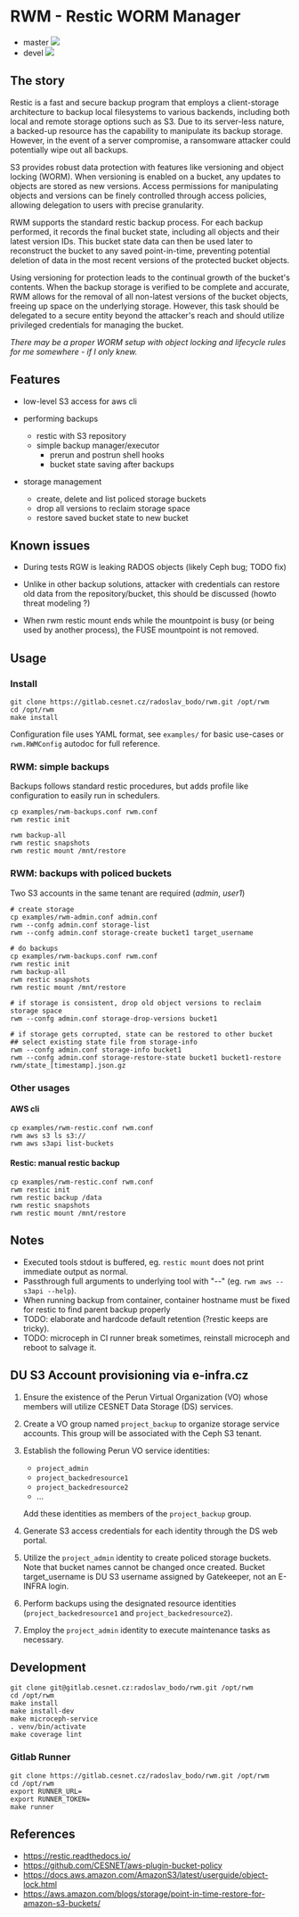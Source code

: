 # RWM - Restic WORM Manager

* master ![](https://gitlab.cesnet.cz/radoslav_bodo/rwm/badges/master/pipeline.svg)
* devel ![](https://gitlab.cesnet.cz/radoslav_bodo/rwm/badges/devel/pipeline.svg)


## The story

Restic is a fast and secure backup program that employs a client-storage
architecture to backup local filesystems to various backends, including both
local and remote storage options such as S3. Due to its server-less nature, a
backed-up resource has the capability to manipulate its backup storage.
However, in the event of a server compromise, a ransomware attacker could
potentially wipe out all backups.

S3 provides robust data protection with features like versioning and object
locking (WORM). When versioning is enabled on a bucket, any updates to objects
are stored as new versions. Access permissions for manipulating objects and
versions can be finely controlled through access policies, allowing delegation
to users with precise granularity.

RWM supports the standard restic backup process. For each backup performed, it
records the final bucket state, including all objects and their latest version
IDs. This bucket state data can then be used later to reconstruct the bucket to
any saved point-in-time, preventing potential deletion of data in the most
recent versions of the protected bucket objects.

Using versioning for protection leads to the continual growth of the bucket's
contents. When the backup storage is verified to be complete and accurate, RWM
allows for the removal of all non-latest versions of the bucket objects,
freeing up space on the underlying storage. However, this task should be
delegated to a secure entity beyond the attacker's reach and should utilize
privileged credentials for managing the bucket.


*There may be a proper WORM setup with object locking and lifecycle rules for me
somewhere - if I only knew.*


## Features

* low-level S3 access for aws cli

* performing backups
  * restic with S3 repository
  * simple backup manager/executor
    * prerun and postrun shell hooks
    * bucket state saving after backups

* storage management
  * create, delete and list policed storage buckets
  * drop all versions to reclaim storage space
  * restore saved bucket state to new bucket


## Known issues

* During tests RGW is leaking RADOS objects (likely Ceph bug; TODO fix)

* Unlike in other backup solutions, attacker with credentials can restore
  old data from the repository/bucket, this should be discussed (howto threat modeling ?)

* When rwm restic mount ends while the mountpoint is busy (or being used by another process),
  the FUSE mountpoint is not removed.


## Usage

### Install

```
git clone https://gitlab.cesnet.cz/radoslav_bodo/rwm.git /opt/rwm
cd /opt/rwm
make install
```

Configuration file uses YAML format, see `examples/` for basic use-cases or
`rwm.RWMConfig` autodoc for full reference.


### RWM: simple backups

Backups follows standard restic procedures, but adds profile like configuration
to easily run in schedulers.

```
cp examples/rwm-backups.conf rwm.conf
rwm restic init

rwm backup-all
rwm restic snapshots
rwm restic mount /mnt/restore
```


### RWM: backups with policed buckets

Two S3 accounts in the same tenant are required (*admin*, *user1*)

```
# create storage
cp examples/rwm-admin.conf admin.conf
rwm --confg admin.conf storage-list
rwm --confg admin.conf storage-create bucket1 target_username

# do backups
cp examples/rwm-backups.conf rwm.conf
rwm restic init
rwm backup-all
rwm restic snapshots
rwm restic mount /mnt/restore

# if storage is consistent, drop old object versions to reclaim storage space
rwm --confg admin.conf storage-drop-versions bucket1

# if storage gets corrupted, state can be restored to other bucket
## select existing state file from storage-info
rwm --confg admin.conf storage-info bucket1
rwm --confg admin.conf storage-restore-state bucket1 bucket1-restore rwm/state_[timestamp].json.gz
```


### Other usages

#### AWS cli

```
cp examples/rwm-restic.conf rwm.conf
rwm aws s3 ls s3://
rwm aws s3api list-buckets
```


#### Restic: manual restic backup

```
cp examples/rwm-restic.conf rwm.conf
rwm restic init
rwm restic backup /data
rwm restic snapshots
rwm restic mount /mnt/restore
```


## Notes

* Executed tools stdout is buffered, eg. `restic mount` does not print immediate output as normal.
* Passthrough full arguments to underlying tool with "--" (eg. `rwm aws -- s3api --help`).
* When running backup from container, container hostname must be fixed for restic to find
  parent backup properly
* TODO: elaborate and hardcode default retention (?restic keeps are tricky).
* TODO: microceph in CI runner break sometimes, reinstall microceph and reboot to salvage it.


## DU S3 Account provisioning via e-infra.cz

1. Ensure the existence of the Perun Virtual Organization (VO) whose members
   will utilize CESNET Data Storage (DS) services.

2. Create a VO group named `project_backup` to organize storage service accounts.
   This group will be associated with the Ceph S3 tenant.

3. Establish the following Perun VO service identities:
    * `project_admin`
    * `project_backedresource1`
    * `project_backedresource2`
    * ...

    Add these identities as members of the `project_backup` group.

4. Generate S3 access credentials for each identity through the DS web portal.

5. Utilize the `project_admin` identity to create policed storage buckets. Note
   that bucket names cannot be changed once created. Bucket target_username is
   DU S3 username assigned by Gatekeeper, not an E-INFRA login.

6. Perform backups using the designated resource identities
   (`project_backedresource1` and `project_backedresource2`).

7. Employ the `project_admin` identity to execute maintenance tasks as necessary.


## Development
```
git clone git@gitlab.cesnet.cz:radoslav_bodo/rwm.git /opt/rwm
cd /opt/rwm
make install
make install-dev
make microceph-service
. venv/bin/activate
make coverage lint
```


### Gitlab Runner

```
git clone https://gitlab.cesnet.cz/radoslav_bodo/rwm.git /opt/rwm
cd /opt/rwm
export RUNNER_URL=
export RUNNER_TOKEN=
make runner
```


## References

* https://restic.readthedocs.io/
* https://github.com/CESNET/aws-plugin-bucket-policy
* https://docs.aws.amazon.com/AmazonS3/latest/userguide/object-lock.html
* https://aws.amazon.com/blogs/storage/point-in-time-restore-for-amazon-s3-buckets/
